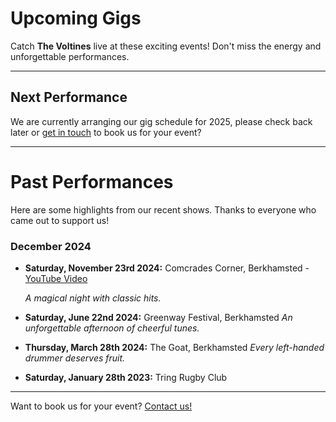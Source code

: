 # Upcoming Gigs

Catch **The Voltines** live at these exciting events! Don't miss the energy and unforgettable performances.

---

## Next Performance

We are currently arranging our gig schedule for 2025, please check back later or [get in touch](contact.html) to book us for your event? 

---

# Past Performances

Here are some highlights from our recent shows. Thanks to everyone who came out to support us!

### December 2024
- **Saturday, November 23rd 2024:** Comcrades Corner, Berkhamsted - [YouTube Video](https://www.youtube.com/playlist?list=PLw5R-srekOnHNYEg2qVXjqzlteNRqiKa8)
 
  *A magical night with classic hits.*

- **Saturday, June 22nd 2024:** Greenway Festival, Berkhamsted
  *An unforgettable afternoon of cheerful tunes.*

- **Thursday, March 28th 2024:** The Goat, Berkhamsted
  *Every left-handed drummer deserves fruit.*

- **Saturday, January 28th 2023:** Tring Rugby Club

---

Want to book us for your event? [Contact us!](contact.html)

